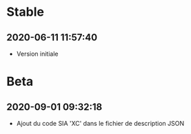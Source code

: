 Stable
=========================

2020-06-11 11:57:40
-------------------
* Version initiale

Beta
=========================

2020-09-01 09:32:18
-------------------
* Ajout du code SIA 'XC' dans le fichier de description JSON

